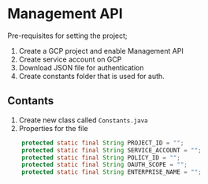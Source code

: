 # Management API

Pre-requisites for setting the project;

1. Create a GCP project and enable Management API
1. Create service account on GCP
1. Download JSON file for authentication 
1. Create constants folder that is used for auth.

## Contants 

1. Create new class called `Constants.java`
1. Properties for the file

```java
    protected static final String PROJECT_ID = "";
    protected static final String SERVICE_ACCOUNT = "";
    protected static final String POLICY_ID = "";
    protected static final String OAUTH_SCOPE = "";
    protected static final String ENTERPRISE_NAME = "";
```
